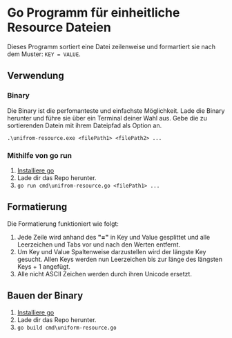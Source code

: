 # Go Programm für einheitliche Resource Dateien
Dieses Programm sortiert eine Datei zeilenweise und formartiert sie nach dem Muster: `KEY = VALUE`.

## Verwendung

### Binary
Die Binary ist die perfomanteste und einfachste Möglichkeit. Lade die Binary herunter und führe sie über ein Terminal deiner Wahl aus. Gebe die zu sortierenden Datein mit ihrem Dateipfad als Option an.

`.\unifrom-resource.exe <filePath1> <filePath2> ...`

### Mithilfe von go run
1. [Installiere go](https://go.dev/doc/install)
2. Lade dir das Repo herunter.
3. `go run cmd\unifrom-resource.go <filePath1> ...`

## Formatierung
Die Formatierung funktioniert wie folgt:

1. Jede Zeile wird anhand des **"="** in Key und Value gesplittet und alle Leerzeichen und Tabs vor und nach den Werten entfernt.
2. Um Key und Value Spaltenweise darzustellen wird der längste Key gesucht. Allen Keys werden nun Leerzeichen bis zur länge des längsten Keys + 1 angefügt.
3. Alle nicht ASCII Zeichen werden durch ihren Unicode ersetzt.

## Bauen der Binary
1. [Installiere go](https://go.dev/doc/install)
2. Lade dir das Repo herunter.
3. `go build cmd\uniform-resource.go`
